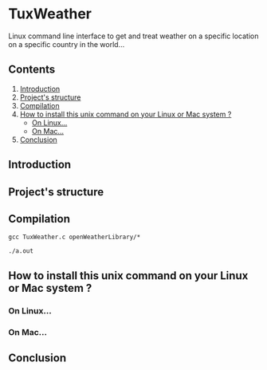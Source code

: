 # TuxWeather

Linux command line interface to get and treat weather on a specific location on a specific country in the world...

## Contents

1. [Introduction](#introduction)
2. [Project's structure](#project_s_structure)
3. [Compilation](#compilation)
4. [How to install this unix command on your Linux or Mac system ?](#how_to_install_this_unix_command_on_your_linux_or_mac_system)
   * [On Linux...](#on_linux)
   * [On Mac...](#on_mac) 
5. [Conclusion](#conclusion)

<a name="introduction"></a>
## Introduction

<a name="project_s_structure"></a>
## Project's structure

<a name="compilation"></a>
## Compilation



```gcc TuxWeather.c openWeatherLibrary/*```

```./a.out```

<a name="how_to_install_this_unix_command_on_your_linux_or_mac_system"></a>
## How to install this unix command on your Linux or Mac system ?

<a name="on_linux"></a>
### On Linux...

<a name="on_mac"></a>
### On Mac...

<a name="conclusion"></a>
## Conclusion

